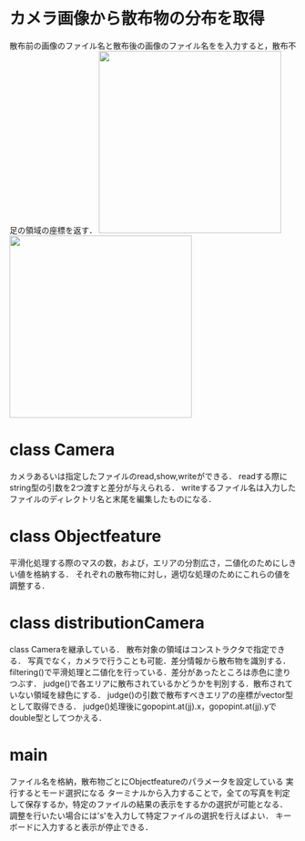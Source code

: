 # カメラ画像から散布物の分布を取得
散布前の画像のファイル名と散布後の画像のファイル名をを入力すると，散布不足の領域の座標を返す．
<img src="https://user-images.githubusercontent.com/50578550/94103076-9d788380-fe6e-11ea-8f69-0ef3db9d4be7.jpg" width="320">
<img src="https://user-images.githubusercontent.com/50578550/94103390-8be3ab80-fe6f-11ea-83c4-d43cf850af7d.jpg" width="320">
# class Camera
カメラあるいは指定したファイルのread,show,writeができる．
readする際にstring型の引数を2つ渡すと差分が与えられる．
writeするファイル名は入力したファイルのディレクトリ名と末尾を編集したものになる．

# class Objectfeature 
平滑化処理する際のマスの数，および，エリアの分割広さ，二値化のためにしきい値を格納する．
それぞれの散布物に対し，適切な処理のためにこれらの値を調整する．

# class distributionCamera
class Cameraを継承している．
散布対象の領域はコンストラクタで指定できる．
写真でなく，カメラで行うことも可能．差分情報から散布物を識別する．
filtering()で平滑処理と二値化を行っている．差分があったところは赤色に塗りつぶす．
judge()で各エリアに散布されているかどうかを判別する．散布されていない領域を緑色にする．
judge()の引数で散布すべきエリアの座標がvector<point>型として取得できる．
judge()処理後にgopopint.at(jj).x，gopopint.at(jj).yでdouble型としてつかえる．

# main
ファイル名を格納，散布物ごとにObjectfeatureのパラメータを設定している
実行するとモード選択になる
ターミナルから入力することで，全ての写真を判定して保存するか，特定のファイルの結果の表示をするかの選択が可能となる．
調整を行いたい場合には's'を入力して特定ファイルの選択を行えばよい．
キーボードに入力すると表示が停止できる．